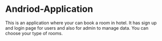 # Andriod-Application
This is an application where your can book a room in hotel.
It has sign up and login page for users and also for admin to manage data.
You can choose your type of rooms.
